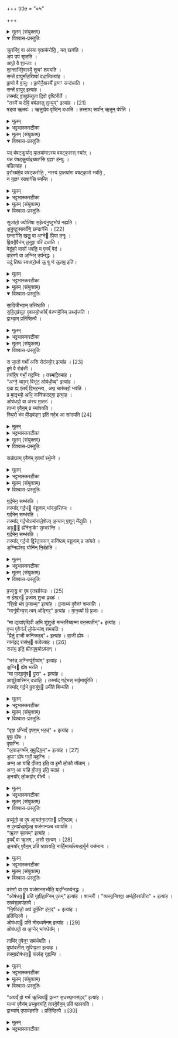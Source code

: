 +++
title = "०५"

+++

<details><summary>मूलम् (संयुक्तम्)</summary>

क्रू॒रमि॑व॒ वा अ॑स्या ए॒तत्क॑रोति॒ यत्खन॑त्य॒प उप॑ सृज॒त्यापो॒ वै शा॒न्ताश्शा॒न्ताभि॑रे॒वास्यै॒ शुचꣳ॑ शमयति॒ सन्ते॑ वा॒युर्मा॑त॒रिश्वा॑ दधा॒त्वित्या॑ह प्रा॒णो वै वा॒यु प्रा॒णेनै॒वास्यै᳚ प्रा॒णꣳ सन्द॑धाति॒ सन्ते॑ वा॒युरित्या॑ह॒ तस्मा᳚द्वा॒युप्र॑च्युता दि॒वो वृष्टि॑रीर्ते॒ तस्मै॑ च देवि॒ वष॑डस्तु [21]  
तुभ्य॒मित्या॑ह॒ षड्वा ऋ॒तव॑ ऋ॒तुष्वे॒व वृष्टि॑न्दधाति॒ तस्मा॒थ्सर्वा॑नृ॒तून्व॑र्षति॒
</details>

<details open><summary>विश्वास-प्रस्तुतिः</summary>

क्रू॒रमि॑व॒ वा अ॑स्या ए॒तत्क॑रोति॒ , यत् खन॑ति ।  
अ॒प उप॑ सृज॒ति ।  
आपो॒ वै शा॒न्ताः ।  
शा॒न्ताभि॑रे॒वास्यै॒ शुचꣳ॑ शमयति ।  
सन्ते॑ वा॒युर्मा॑त॒रिश्वा॑ दधा॒त्वित्या॑ह ।  
प्रा॒णो वै वा॒युः । प्रा॒णेनै॒वास्यै᳚ प्रा॒णꣳ सन्द॑धाति ।  
सन्ते॑ वा॒युर् इत्या॑ह ।  
तस्मा᳚द् वा॒युप्र॑च्युता दि॒वो वृष्टि॑रीर्ते ।   
"तस्मै॑ च देवि॒ वष॑डस्तु तुभ्य॒म्" इत्या॑ह । [21]  
षड्वा ऋ॒तवः॑ । ऋ॒तुष्वे॒व वृष्टि॑न् दधाति ।
तस्मा॒थ् सर्वा॑न् ऋ॒तून् व॑र्षति ।  
</details>

<details><summary>मूलम्</summary>

क्रू॒रमि॑व॒ वा अ॑स्या ए॒तत्क॑रोति॒ , यत् खन॑ति ।  
अ॒प उप॑ सृज॒ति ।  
आपो॒ वै शा॒न्ताः ।  
शा॒न्ताभि॑रे॒वास्यै॒ शुचꣳ॑ शमयति ।  
सन्ते॑ वा॒युर्मा॑त॒रिश्वा॑ दधा॒त्वित्या॑ह ।  
प्रा॒णो वै वा॒युः । प्रा॒णेनै॒वास्यै᳚ प्रा॒णꣳ सन्द॑धाति ।  
सन्ते॑ वा॒युर् इत्या॑ह ।  
तस्मा᳚द् वा॒युप्र॑च्युता दि॒वो वृष्टि॑रीर्ते ।   
"तस्मै॑ च देवि॒ वष॑डस्तु तुभ्य॒म्" इत्या॑ह । [21]  
षड्वा ऋ॒तवः॑ । ऋ॒तुष्वे॒व वृष्टि॑न् दधाति ।
तस्मा॒थ् सर्वा॑न् ऋ॒तून् व॑र्षति ।  
</details>

<details><summary>भट्टभास्करटीका</summary>

1क्रूरमिवेत्यादि ॥ अस्याः पृथिव्याः अप उपसृजति अश्वलोमेनावटं पूरयित्वा 'सं ते वायुः' इति मन्त्रेणाप उपसृजति अपोवनयति शान्ताः सुखहेतवः । अस्या इति चतुर्थ्यर्थे षष्ठी । प्राणेनेति । प्राणेन वायुना अस्याः प्राणस्थानीयमवटं संदधाति 'हृदयं' इति मन्त्रे दर्शनात् । तस्मादिति । यस्मात् वायुः सन्धातृत्वेन अभिधीयते । तस्मात् वायुप्रच्युता वृष्टिः दिवः पृथिवीं गच्छति गत्वा च खातान्यतिवारयति । ईर गतौ तौदादिकः । षड्वा इति । षट्छब्दवता षट्छब्देनापां उपसर्जनात् वाचकत्वेन षट्छब्दवत्सु षट्स्वपि ऋतुषु वृष्टिं निदधाति ॥
</details>

<details><summary>मूलम् (संयुक्तम्)</summary>

यद्व॑षट्कु॒र्याद्या॒तया॑माऽस्य वषट्का॒रस्स्या॒द्यन्न व॑षट्कु॒र्याद्रख्षाꣳ॑सि य॒ज्ञꣳ ह॑न्यु॒र्वडित्या॑ह प॒रोख्ष॑मे॒व वष॑ट्करोति॒ नास्य॑ या॒तया॑मा वषट्का॒रो भव॑ति॒ न य॒ज्ञꣳ रख्षाꣳ॑सि घ्नन्ति॒
</details>

<details open><summary>विश्वास-प्रस्तुतिः</summary>

यद् व॑षट्कु॒र्याद् या॒तया॑माऽस्य वषट्का॒रस् स्या᳚त् ।  
यन्न व॑षट्कु॒र्याद्रख्षाꣳ॑सि य॒ज्ञꣳ ह॑न्युः ।   
वडित्या॑ह ।  
प॒रोख्ष॑मे॒व वष॑ट्करोति॒ , नास्य॑ या॒तया॑मा वषट्का॒रो भव॑ति॒ ,  
न य॒ज्ञꣳ रख्षाꣳ॑सि घ्नन्ति ।  
</details>

<details><summary>मूलम्</summary>

यद् व॑षट्कु॒र्याद् या॒तया॑माऽस्य वषट्का॒रस् स्या᳚त् ।  
यन्न व॑षट्कु॒र्याद्रख्षाꣳ॑सि य॒ज्ञꣳ ह॑न्युः ।   
वडित्या॑ह ।  
प॒रोख्ष॑मे॒व वष॑ट्करोति॒ , नास्य॑ या॒तया॑मा वषट्का॒रो भव॑ति॒ ,  
न य॒ज्ञꣳ रख्षाꣳ॑सि घ्नन्ति ।  
</details>

<details><summary>भट्टभास्करटीका</summary>

2यदित्यादि ॥ वषट्कारस्य करणे यातयामा आत्तरसः स्यात् उपयुक्तत्वात् । अकरणे यज्ञं रक्षांसि च बाधेरन् । तस्माल्लुप्तवषट्कारं वडित्येव ब्रूयात् । तत्परोक्षमप्रत्यक्षं वषट्कारमेव करोति । तदनया यातयामत्वं अविकृतस्य अनुपयुक्तत्वात् । न च रक्षोभिः पीडा, एकदेशविकृतस्यानन्यत्वेन वषट्कारसद्भावात् ॥
</details>

<details><summary>मूलम् (संयुक्तम्)</summary>

सुजा॑तो॒ ज्योति॑षा स॒हेत्य॑नु॒ष्टुभोप॑ नह्यत्यनु॒ष्टुप् [22]  
सर्वा॑णि॒ छन्दाꣳ॑सि॒ छन्दाꣳ॑सि॒ खलु॒ वा अ॒ग्ने प्रि॒या त॒नू प्रि॒ययै॒वैन॑न्त॒नुवा॒ परि॑ दधाति॒ वेदु॑को॒ वासो॑ भवति॒ य ए॒वव्ँवेद॑ वारु॒णो वा अ॒ग्निरुप॑नद्ध॒ उदु॑ तिष्ठ स्वध्वरो॒र्ध्व ऊ॒ षु ण॑ ऊ॒तय॒ इति॑
</details>

<details open><summary>विश्वास-प्रस्तुतिः</summary>

सुजा॑तो॒ ज्योति॑षा स॒हेत्य॑नु॒ष्टुभोप॑ नह्यति ।  
अ॒नु॒ष्टुफ्सर्वा॑णि॒ छन्दाꣳ॑सि । [22]  
छन्दाꣳ॑सि॒ खलु॒ वा अ॒ग्ने प्रि॒या त॒नूः ।  
प्रि॒ययै॒वैन॑न् त॒नुवा॒ परि॑ दधाति ।   
वेदु॑को॒ वासो॑ भवति॒ य ए॒वव्ँ वेद॑ ।  
वा॒रु॒णो वा अ॒ग्निर् उप॑नद्धः ।  
उदु॑ तिष्ठ स्वध्वरो॒र्ध्व ऊ॒ षु ण॑ ऊ॒तय॒ इति॑।  
</details>

<details><summary>मूलम्</summary>

सुजा॑तो॒ ज्योति॑षा स॒हेत्य॑नु॒ष्टुभोप॑ नह्यति ।  
अ॒नु॒ष्टुफ्सर्वा॑णि॒ छन्दाꣳ॑सि । [22]  
छन्दाꣳ॑सि॒ खलु॒ वा अ॒ग्ने प्रि॒या त॒नूः ।  
प्रि॒ययै॒वैन॑न् त॒नुवा॒ परि॑ दधाति ।   
वेदु॑को॒ वासो॑ भवति॒ य ए॒वव्ँ वेद॑ ।  
वा॒रु॒णो वा अ॒ग्निर् उप॑नद्धः ।  
उदु॑ तिष्ठ स्वध्वरो॒र्ध्व ऊ॒ षु ण॑ ऊ॒तय॒ इति॑।  
</details>

<details><summary>भट्टभास्करटीका</summary>

3सुजात इत्यादि ॥ अनया त्रिष्टुभा योक्त्रेणापनह्यति परिदधाति संव्ययते एवं वेदिता लब्धवान् भवति । छान्दस उकञ् ॥
</details>

<details><summary>मूलम् (संयुक्तम्)</summary>

सावि॒त्रीभ्या॒मुत्ति॑ष्ठति सवि॒तृप्र॑सूत ए॒वास्यो॒र्ध्वाव्ँव॑रुणमे॒निमुथ्सृ॑जति॒ द्वाभ्या॒म्प्रति॑ष्ठित्यै॒
</details>

<details open><summary>विश्वास-प्रस्तुतिः</summary>

सा॒वि॒त्रीभ्या॒म् उत्ति॑ष्ठति ।  
स॒वि॒तृप्र॑सूत ए॒वास्यो॒र्ध्वाव्ँ व॑रुणमे॒निम् उथ्सृ॑जति ।  
द्वाभ्या॒म् प्रति॑ष्ठित्यै ।  
</details>

<details><summary>मूलम्</summary>

सा॒वि॒त्रीभ्या॒म् उत्ति॑ष्ठति ।  
स॒वि॒तृप्र॑सूत ए॒वास्यो॒र्ध्वाव्ँ व॑रुणमे॒निम् उथ्सृ॑जति ।  
द्वाभ्या॒म् प्रति॑ष्ठित्यै ।  
</details>

<details><summary>भट्टभास्करटीका</summary>

4सावित्रीभ्यामित्यादि ॥ तुल्यकार्ययोः द्वितीयायाः सावित्रीत्वात् प्रथमाऽपि सावित्री । यद्वा - देवस्सविता तमर्हतीति देव्या । 'सुपां सुलुक्' इति तृतीयाया लुक् । सवितृप्रसूतः सवित्राऽनुज्ञातः । 'तृतीयाकर्मणि' इति पूर्वपदप्रकृतिस्वरत्वम् । वरुणमेनिमिति । वरुणो वारयिता निरोधकः तत्सम्बन्धिनी याऽस्य मेनिः रूपं वरुणगृहीतत्वं तामूर्ध्वामुत्सृजति सादयति अनेनार्धेन । द्वाभ्यामिति प्रतितिष्ठत्येव ॥
</details>

<details><summary>मूलम् (संयुक्तम्)</summary>

स जा॒तो गर्भो॑ असि [23]  
रोद॑स्यो॒रित्या॑हे॒मे वै रोद॑सी॒ तयो॑रे॒ष गर्भो॒ यद॒ग्निस्तस्मा॑दे॒वमा॒हाग्ने॒ चारु॒र्विभृ॑त॒ ओष॑धी॒ष्वित्या॑ह य॒दा ह्ये॑तव्ँवि॒भर॒न्त्यथ॒ चारु॑तरो॒ भव॑ति॒ प्र मा॒तृभ्यो॒ अधि॒ कनि॑क्रदद्गा॒ इत्या॒हौष॑धयो॒ वा अ॑स्य मा॒तर॒स्ताभ्य॑ ए॒वैन॒म्प्र च्या॑वयति स्थि॒रो भ॑व वी॒ड्व॑ङ्ग॒ इति॑ गर्द॒भ आ सा॑दयति [24]  
</details>

<details open><summary>विश्वास-प्रस्तुतिः</summary>

स जा॒तो गर्भो॑ असि  रोद॑स्यो॒र् इत्या॑ह । [23]  
इ॒मे वै रोद॑सी ।  
तयो॑रे॒ष गर्भो॒ यद॒ग्निः । तस्मा॑दे॒वमा॑ह ।  
"अग्ने॒ चारु॒र् विभृ॑त॒ ओष॑धी॒ष्व्" इत्या॑ह ।  
य॒दा ह्य् ए॑तव्ँ वि॒भर॒न्त्य् , अथ॒ चारु॑तरो॒ भव॑ति ।  
प्र मा॒तृभ्यो॒ अधि॒ कनि॑क्रदद्गा॒ इत्या॒ह ।  
ओष॑धयो॒ वा अ॑स्य मा॒तरः॑ ।  
ताभ्य॑ ए॒वैन॒म् प्र च्या॑वयति ।  
स्थि॒रो भ॑व वी॒ड्व॑ङ्ग॒ इति॑ गर्द॒भ आ सा॑दयति [24]  
</details>

<details><summary>मूलम्</summary>

स जा॒तो गर्भो॑ असि  रोद॑स्यो॒र् इत्या॑ह । [23]  
इ॒मे वै रोद॑सी ।  
तयो॑रे॒ष गर्भो॒ यद॒ग्निः । तस्मा॑दे॒वमा॑ह ।  
"अग्ने॒ चारु॒र् विभृ॑त॒ ओष॑धी॒ष्व्" इत्या॑ह ।  
य॒दा ह्य् ए॑तव्ँ वि॒भर॒न्त्य् , अथ॒ चारु॑तरो॒ भव॑ति ।  
प्र मा॒तृभ्यो॒ अधि॒ कनि॑क्रदद्गा॒ इत्या॒ह ।  
ओष॑धयो॒ वा अ॑स्य मा॒तरः॑ ।  
ताभ्य॑ ए॒वैन॒म् प्र च्या॑वयति ।  
स्थि॒रो भ॑व वी॒ड्व॑ङ्ग॒ इति॑ गर्द॒भ आ सा॑दयति [24]  
</details>

<details><summary>भट्टभास्करटीका</summary>

5स जात इति भरणमन्त्रः । इमे इत्यादि । गतम् । यदा हि इत्यादि । यदा ह्येतं जातमग्निं ओषधयो मातृस्थानीया विहरन्ति विविधं परिगृह्णन्ति । 'हृग्रहोर्भः' । 'तिङि चोदात्तवति' इति गतेरनुदात्तत्वम् समासश्च । अनन्तरं चारुतरो दर्शनीयतरो भवति । तस्मादेवमाहेत्येव । ओषधयो वा इति । मातृस्थानीयानां ओषधीनां सकाशमेनं प्रापयति ॥
</details>

<details><summary>मूलम् (संयुक्तम्)</summary>

सन्न॑ह्यत्ये॒वैन॑मे॒तया᳚ स्थे॒म्ने
</details>

<details open><summary>विश्वास-प्रस्तुतिः</summary>

सन्न॑ह्यत्य् ए॒वैन॑म् ए॒तया᳚ स्थे॒म्ने ।  
</details>

<details><summary>मूलम्</summary>

सन्न॑ह्यत्य् ए॒वैन॑म् ए॒तया᳚ स्थे॒म्ने ।  
</details>

<details><summary>भट्टभास्करटीका</summary>

6सं नह्यत्येवेति ॥ एतया ऋचा आसादनं गर्दभस्य संनहनार्थम् । स्थिरो भव वीड्वङ्गो दृढाङ्गो भव वाजी भव हे अर्वन् । अरणकुशलेति । तच्च स्थेम्ने वहनकाले स्थिरत्वाय । प्रियस्थिरादिना स्थ आदेशः, उदात्तनिवृत्तिस्वरेण विभक्तेरुदात्तत्वम् ॥
</details>

<details><summary>मूलम् (संयुक्तम्)</summary>

ग॑र्द॒भेन॒ सम्भ॑रति॒ तस्मा᳚द्गर्द॒भ प॑शू॒नाम्भा॑रभा॒रित॑मो गर्द॒भेन॒ सम्भ॑रति॒ तस्मा᳚द्गर्द॒भोऽप्य॑नाले॒शेत्य॒न्यान्प॒शून्मे᳚द्य॒त्यन्न॒॒ ह्ये॑नेना॒र्कꣳ स॒म्भर॑न्ति गर्द॒भेन॒ सम्भ॑रति॒ तस्मा᳚द्गर्द॒भो द्वि॒रेता॒स्सन्कनि॑ष्ठम्पशू॒नाम्प्र जा॑यते॒ऽग्निर्ह्य॑स्य॒ योनि॑न्नि॒र्दह॑ति
</details>

<details open><summary>विश्वास-प्रस्तुतिः</summary>

ग॒र्द॒भेन॒ सम्भ॑रति ।  
तस्मा᳚द् गर्द॒भ प॑शू॒नाम् भा॑रभा॒रित॑मः ।  
ग॒र्द॒भेन॒ सम्भ॑रति ।  
तस्मा᳚द् गर्द॒भोऽप्य॑नाले॒शेत्य् अ॒न्यान् प॒शून् मे᳚द्य॒ति ।  
अन्न॒॒ ह्ये॑नेना॒र्कꣳ स॒म्भर॑न्ति ।  
ग॒र्द॒भेन॒ सम्भ॑रति ।  
तस्मा᳚द् गर्द॒भो द्वि॒रेता॒स्सन् कनि॑ष्ठम् पशू॒नाम् प्र जा॑यते ।  
अ॒ग्निर्ह्य॑स्य॒ योनि॑न् नि॒र्दह॑ति ।  
</details>

<details><summary>मूलम्</summary>

ग॒र्द॒भेन॒ सम्भ॑रति ।  
तस्मा᳚द् गर्द॒भ प॑शू॒नाम् भा॑रभा॒रित॑मः ।  
ग॒र्द॒भेन॒ सम्भ॑रति ।  
तस्मा᳚द् गर्द॒भोऽप्य॑नाले॒शेत्य् अ॒न्यान् प॒शून् मे᳚द्य॒ति ।  
अन्न॒॒ ह्ये॑नेना॒र्कꣳ स॒म्भर॑न्ति ।  
ग॒र्द॒भेन॒ सम्भ॑रति ।  
तस्मा᳚द् गर्द॒भो द्वि॒रेता॒स्सन् कनि॑ष्ठम् पशू॒नाम् प्र जा॑यते ।  
अ॒ग्निर्ह्य॑स्य॒ योनि॑न् नि॒र्दह॑ति ।  
</details>

<details><summary>भट्टभास्करटीका</summary>

7गर्दभेनेत्यादि ॥ पशूनां मध्ये अतिशयेन भारभारितमः भारं वोदुं समर्थः अग्नेरपि वोढृत्वात् कुशलस्सूक्ष्मो व्यावर्तकोऽन्यो हेतुः । तेनाल्पेनापि विरहितेऽस्मिन् गर्दभे सत्येव आयतनात् पशूनतिमेद्यति अतिक्रम्य मेहयति द्विरेता भवति । हेतुं समर्थयते - अन्नमिति । अर्कमर्चनीयं अनेन गर्दभेन यस्मात्संभरति तस्मात् अन्नं सन्नद्धेन तथा वोस्यति । 'द्वितीयाटौ स्वेनः' इत्येनादेशः अनुदात्तः । अर्चतेः कर्मणि घोञि अर्कः । तस्मादिति । द्विरेताः अपि सन् कनिष्ठं अतिस्वल्पमेव प्रजायते प्रजामुत्पादयति । अर्ग्निमिति । योनिं प्रजननशक्तिं अस्य स्त्र्यमाणो(?)निर्दहति ॥
</details>

<details><summary>मूलम् (संयुक्तम्)</summary>

प्र॒जासु॒ वा ए॒ष ए॒तर्ह्यारू॑ढः [25]  
स ई᳚श्व॒र प्र॒जाश्शु॒चा प्र॒दह॑श्शि॒वो भ॑व प्र॒जाभ्य॒ इत्या॑ह प्र॒जाभ्य॑ ए॒वैनꣳ॑ शमयति॒ मानु॑षीभ्य॒स्त्वम॑ङ्गिर॒ इत्या॑ह मान॒व्यो॑ हि प्र॒जा मा द्यावा॑पृथि॒वी अ॒भि शू॑शुचो॒ मान्तरि॑ख्ष॒म्मा वन॒स्पती॒नित्या॑है॒भ्य ए॒वैन॑ल्ँलो॒केभ्य॑श्शमयति॒ प्रैतु॑ वा॒जी कनि॑क्रद॒दित्या॑ह वा॒जी ह्ये॑ष नान॑द॒द्रास॑भ॒ पत्वेति॑ [26]  
आ॒ह॒ रास॑भ॒ इति॒ ह्ये॑तमृष॒योऽव॑द॒न्भर॑न्न॒ग्निम्पु॑री॒ष्य॑मित्या॑हा॒ग्नि ह्ये॑ष भर॑ति॒ मा पा॒द्यायु॑ष पु॒रेत्या॒हायु॑रे॒वास्मि॑न्दधाति॒ तस्मा᳚द्गर्द॒भस्सर्व॒मायु॑रेति॒ तस्मा᳚द्गर्द॒भे पु॒रायु॑ष॒ प्रमी॑ते बिभ्यति॒
</details>

<details open><summary>विश्वास-प्रस्तुतिः</summary>

प्र॒जासु॒ वा ए॒ष ए॒तर्ह्यारू॑ढः । [25]  
स ई᳚श्व॒र प्र॒जाश् शु॒चा प्र॒दहः॑ ।  
"शि॒वो भ॑व प्र॒जाभ्य॒" इत्या॑ह । प्र॒जाभ्य॑ ए॒वैनꣳ॑ शमयति ।  
"मानु॑षीभ्य॒स् त्वम् अ॑ङ्गिर॒" इत्या॑ह ।  मा॒न॒व्यो॑ हि प्र॒जाः ।  

"मा द्यावा॑पृथि॒वी अ॒भि शू॑शुचो॒ मान्तरि॑ख्ष॒म्मा वन॒स्पतीन्॑"+ इत्या॑ह ।  
ए॒भ्य ए॒वैन॑ल्ँ लो॒केभ्य॑श् शमयति ।  
"प्रैतु॑ वा॒जी कनि॑क्रद॒द्"+ इत्या॑ह । वा॒जी ह्ये॑षः ।   
नान॑द॒द् रास॑भ॒ पत्वेत्या॑ह । [26]  
रास॑भ॒ इति॒ ह्ये॑तमृष॒योऽव॑दन् ।  

"भर॑न्न् अ॒ग्निम्पु॑री॒ष्य॑म्" इत्या॑ह ।  
अ॒ग्नि ह्ये॑ष भर॑ति ।  
"मा पा॒द्यायु॑ष पु॒रा" + इत्या॑ह ।  
आयु॑रे॒वास्मि॑न् दधाति॒ । तस्मा᳚द् गर्द॒भस् सर्व॒मायु॑रेति ।  
तस्मा᳚द् गर्द॒भे पु॒रायु॑ष॒ प्रमी॑ते बिभ्यति ।  
</details>

<details><summary>मूलम्</summary>

प्र॒जासु॒ वा ए॒ष ए॒तर्ह्यारू॑ढः । [25]  
स ई᳚श्व॒र प्र॒जाश् शु॒चा प्र॒दहः॑ ।  
"शि॒वो भ॑व प्र॒जाभ्य॒" इत्या॑ह । प्र॒जाभ्य॑ ए॒वैनꣳ॑ शमयति ।  
"मानु॑षीभ्य॒स् त्वम् अ॑ङ्गिर॒" इत्या॑ह ।  मा॒न॒व्यो॑ हि प्र॒जाः ।  

"मा द्यावा॑पृथि॒वी अ॒भि शू॑शुचो॒ मान्तरि॑ख्ष॒म्मा वन॒स्पतीन्॑"+ इत्या॑ह ।  
ए॒भ्य ए॒वैन॑ल्ँ लो॒केभ्य॑श् शमयति ।  
"प्रैतु॑ वा॒जी कनि॑क्रद॒द्"+ इत्या॑ह । वा॒जी ह्ये॑षः ।   
नान॑द॒द् रास॑भ॒ पत्वेत्या॑ह । [26]  
रास॑भ॒ इति॒ ह्ये॑तमृष॒योऽव॑दन् ।  

"भर॑न्न् अ॒ग्निम्पु॑री॒ष्य॑म्" इत्या॑ह ।  
अ॒ग्नि ह्ये॑ष भर॑ति ।  
"मा पा॒द्यायु॑ष पु॒रा" + इत्या॑ह ।  
आयु॑रे॒वास्मि॑न् दधाति॒ । तस्मा᳚द् गर्द॒भस् सर्व॒मायु॑रेति ।  
तस्मा᳚द् गर्द॒भे पु॒रायु॑ष॒ प्रमी॑ते बिभ्यति ।  
</details>

<details><summary>भट्टभास्करटीका</summary>

8अथ शिवो भवेत्युपस्थानं विधातुमाह - प्रजास्विति ॥ यदा अग्निः बहिः आसादितो भवति एतर्हि एतस्मिन्काले एषोऽग्निः प्रजास्वारूढो भवति । पूर्ववदिदम एनादेशः । स इत्यादि । गतम् । 'ईश्वरे तोसुन्कसुनौ' इति दहतेः कसुन् । मानव्य इति । उदात्तनिवृत्तिस्वरेण ङीप उदात्तत्वम् । तत 'उदात्तस्वरितयोः' इति विभकिस्स्वर्यते । 'प्रैतु वाजी' इति पूर्ववन्नीयमानमनुमन्त्रयते । 'नानदत्' इत्यादिना शिष्टेन पादत्रयेण उत्तराभ्यां च ऋग्भ्यां गर्दभमन्वीयमानमनुमन्त्रयते । तस्मादिति । आयुषो मध्ये प्रमीते मृते गर्दभे बिभ्यति प्रजाः उत्पातत्वात् ॥
</details>

<details><summary>मूलम् (संयुक्तम्)</summary>

वृषा॒ग्निव्ँवृष॑ण॒म्भर॒न्नित्या॑ह वृषा॒ ह्ये॑ष वृषा॒ग्निर॒पाङ्गर्भ᳚म् [27]  
स॒मु॒द्रिय॒मित्या॑हा॒पाꣳ ह्ये॑ष गर्भो॒ यद॒ग्निरग्न॒ आ या॑हि वी॒तय॒ इति॒ वा इ॒मौ लो॒कौ व्यै॑ता॒मग्न॒ आ या॑हि वी॒तय॒ इति॒ यदाहा॒नयो᳚र्लो॒कयो॒र्वीत्यै॒
</details>

<details open><summary>विश्वास-प्रस्तुतिः</summary>

"वृषा॒ ऽग्निव्ँ वृष॑ण॒म् भर॒न्न्॑" + इत्या॑ह ।  
वृषा॒ ह्ये॑षः ।  
वृषा॒ग्निः ।  
"अ॒पाङ्गर्भ᳚म् स॒मु॒द्रिय॒म्"+ इत्या॑ह । [27]  
अ॒पाꣳ ह्ये॑ष गर्भो॒ यद॒ग्निः ।  
अग्न॒ आ या॑हि वी॒तय॒ इति॒ वा इ॒मौ लो॒कौ व्यै॑ताम् ।  
अग्न॒ आ या॑हि वी॒तय॒ इति॒ यदाह॑ ।  
अ॒नयो᳚र् लो॒कयो॒र् वीत्यै ।  
</details>

<details><summary>मूलम्</summary>

"वृषा॒ ऽग्निव्ँ वृष॑ण॒म् भर॒न्न्॑" + इत्या॑ह ।  
वृषा॒ ह्ये॑षः ।  
वृषा॒ग्निः ।  
"अ॒पाङ्गर्भ᳚म् स॒मु॒द्रिय॒म्"+ इत्या॑ह । [27]  
अ॒पाꣳ ह्ये॑ष गर्भो॒ यद॒ग्निः ।  
अग्न॒ आ या॑हि वी॒तय॒ इति॒ वा इ॒मौ लो॒कौ व्यै॑ताम् ।  
अग्न॒ आ या॑हि वी॒तय॒ इति॒ यदाह॑ ।  
अ॒नयो᳚र् लो॒कयो॒र् वीत्यै ।  
</details>

<details><summary>भट्टभास्करटीका</summary>

9वृषा हीति ॥ अयं सेक्ता अग्नि वृष्टिहेतुः । अग्न आयहीति वीतिः प्रजननशक्तिः । 'मन्त्रे वृष' इति क्तिन उदात्तत्वम् । अनयोर्लोकयोः प्रजानां प्रजननार्थं, आयाहीति वचनात् । इमौ लोकौ द्यावापृथिव्यौ व्यैतां व्यगच्छताम् । विगतयोर्ह्यनयोः प्रजननादिसिद्धिरिति । तस्मादेतद्वचनमनयोर्लोकयोः वीत्यै विगमनाय भवति । 'तादौ च' इति गतेः प्रकृतिस्वरत्वम् ॥
</details>

<details><summary>मूलम् (संयुक्तम्)</summary>

प्रच्यु॑तो॒ वा ए॒ष आ॒यत॑ना॒दग॑त प्रति॒ष्ठाꣳ स ए॒तर्ह्य॑ध्व॒र्युञ्च॒ यज॑मानञ्च ध्यायत्यृ॒तꣳ स॒त्यमित्या॑हे॒यव्ँवा ऋ॒तम॒सौ [28]  
स॒त्यम॒नयो॑रे॒वैन॒म्प्रति॑ ष्ठापयति॒ नार्ति॒मार्च्छ॑त्यध्व॒र्युर्न यज॑मानो॒
</details>

<details open><summary>विश्वास-प्रस्तुतिः</summary>

प्रच्यु॑तो॒ वा ए॒ष आ॒यत॑ना॒दग॑त प्रति॒ष्ठाम् ।  
स ए॒तर्ह्य॑ध्व॒र्युञ्च॒ यज॑मानञ्च ध्यायति ।  
"ऋ॒तꣳ स॒त्यम्" इत्या॑ह ।   
इ॒यव्ँ वा ऋ॒तम् , अ॒सौ स॒त्यम् । [28]  
अ॒नयो॑र् ए॒वैन॒म् प्रति॑ ष्ठापयति॒ नार्ति॒मार्च्छ॑त्यध्व॒र्युर्न यज॑मानः ।   
</details>

<details><summary>मूलम्</summary>

प्रच्यु॑तो॒ वा ए॒ष आ॒यत॑ना॒दग॑त प्रति॒ष्ठाम् ।  
स ए॒तर्ह्य॑ध्व॒र्युञ्च॒ यज॑मानञ्च ध्यायति ।  
"ऋ॒तꣳ स॒त्यम्" इत्या॑ह ।   
इ॒यव्ँ वा ऋ॒तम् , अ॒सौ स॒त्यम् । [28]  
अ॒नयो॑र् ए॒वैन॒म् प्रति॑ ष्ठापयति॒ नार्ति॒मार्च्छ॑त्यध्व॒र्युर्न यज॑मानः ।   
</details>

<details><summary>भट्टभास्करटीका</summary>

10प्रच्युत इत्यादि ॥ स्वस्थानात्प्रच्युतः प्रतिष्ठां च गतः क्वचिदास्थापितश्च । सोऽयमिदानीं अध्वर्युः यजमानं ध्यायति चिन्तयति किं कृतमाभ्यामिति क्रुध्यति । ऋतं सत्यमिति समीक्षते । प्रतिष्ठापयतीति । तेन अप्रतिष्ठितत्वदोषाभावः । नार्तिमार्छतीति । आङ्पूर्वोऽयमृच्छतिः विनाशे । अत्रानयोरेको गतिमात्रवचनः । आङ्पूर्वात् क्तिनः 'उपसर्गादृत्ति धातौ' इति वृद्धिः । 'तादौ च' इति गतेः प्रकृतिस्वरत्वम् । अवग्रहो नेष्यते ॥
</details>

<details><summary>मूलम् (संयुक्तम्)</summary>

वरु॑णो॒ वा ए॒ष यज॑मानम॒भ्यैति॒ यद॒ग्निरुप॑नद्ध॒ ओष॑धय॒ प्रति॑ गृह्णीता॒ग्निमे॒तमित्या॑ह॒ शान्त्यै॒ व्यस्य॒न्विश्वा॒ अम॑ती॒ररा॑ती॒रित्या॑ह॒ रख्ष॑सा॒मप॑हत्यै नि॒षीद॑न्नो॒ अप॑ दुर्म॒तिꣳ ह॑न॒दित्या॑ह॒ प्रति॑ष्ठित्या॒ ओष॑धय॒ प्रति॑ मोदध्वम् [29]  
ए॒न॒मित्या॒हौष॑धयो॒ वा अ॒ग्नेर्भा॑ग॒धेय॒न्ताभि॑रे॒वैन॒ꣳ॒ सम॑र्धयति॒ पुष्पा॑वतीस्सुपिप्प॒ला इत्या॑ह॒ तस्मा॒दोष॑धय॒ फल॑ङ्गृह्णन्त्य्
</details>

<details open><summary>विश्वास-प्रस्तुतिः</summary>

वरु॑णो॒ वा ए॒ष यज॑मानम॒भ्यैति॒ यद॒ग्निरुप॑नद्धः ।  
"ओष॑धय॒ प्रति॑ गृह्णीता॒ग्निम् ए॒तम्" इत्या॑ह । शान्त्यै᳚ ।
"व्यस्य॒न्विश्वा॒ अम॑ती॒ररा॑तीरः" + इत्या॑ह ।  
रख्ष॑सा॒मप॑हत्यै ।  
"नि॒षीद॑न्नो॒ अप॑ दुर्म॒तिꣳ ह॑न॒द्" + इत्या॑ह ।  
प्रति॑ष्ठित्यै ।  
ओष॑धय॒ प्रति॑ मोदध्वमेनम् इत्या॑ह । [29]  
ओष॑धयो॒ वा अ॒ग्नेर् भा॑गधेय᳚म् ।   

ताभि॑र् ए॒वैन॒ꣳ॒ सम॑र्धयति ।   
पुष्पा॑वतीस् सुपिप्प॒ला इत्या॑ह ।  
तस्मा॒दोष॑धय॒ फल॑ङ् गृह्णन्ति ।  
</details>

<details><summary>मूलम्</summary>

वरु॑णो॒ वा ए॒ष यज॑मानम॒भ्यैति॒ यद॒ग्निरुप॑नद्धः ।  
"ओष॑धय॒ प्रति॑ गृह्णीता॒ग्निम् ए॒तम्" इत्या॑ह । शान्त्यै᳚ ।
"व्यस्य॒न्विश्वा॒ अम॑ती॒ररा॑तीरः" + इत्या॑ह ।  
रख्ष॑सा॒मप॑हत्यै ।  
"नि॒षीद॑न्नो॒ अप॑ दुर्म॒तिꣳ ह॑न॒द्" + इत्या॑ह ।  
प्रति॑ष्ठित्यै ।  
ओष॑धय॒ प्रति॑ मोदध्वमेनम् इत्या॑ह । [29]  
ओष॑धयो॒ वा अ॒ग्नेर् भा॑गधेय᳚म् ।   

ताभि॑र् ए॒वैन॒ꣳ॒ सम॑र्धयति ।   
पुष्पा॑वतीस् सुपिप्प॒ला इत्या॑ह ।  
तस्मा॒दोष॑धय॒ फल॑ङ् गृह्णन्ति ।  
</details>

<details><summary>भट्टभास्करटीका</summary>

11वरुणो वा इत्यादि ॥ उपनद्धस्य प्रकृतत्वात् 'ओषधयः' इति द्वौ खर उपावहरणमन्त्रौ । शान्त्यै सुखहेतुत्वाय ॥
</details>

<details><summary>मूलम् (संयुक्तम्)</summary>

अयव्ँवो॒ गर्भ॑ ऋ॒त्विय॑ प्र॒त्नꣳ स॒धस्थ॒मास॑द॒दित्या॑ह॒ याभ्य॑ ए॒वैन॑म्प्रच्या॒वय॑ति॒ तास्वे॒वैन॒म्प्रति॑ ष्ठापयति॒ द्वाभ्या॑मु॒पाव॑हरति॒ प्रति॑ष्ठित्यै ॥ [30]  
</details>

<details open><summary>विश्वास-प्रस्तुतिः</summary>

"अयव्ँ वो॒ गर्भ॑ ऋ॒त्विय॑ प्र॒त्नꣳ स॒धस्थ॒मास॑द॒द्" इत्या॑ह ।  
याभ्य॑ ए॒वैन॑म् प्रच्या॒वय॑ति॒ तास्वे॒वैन॒म् प्रति॑ ष्ठापयति ।   
द्वाभ्या॑म् उ॒पाव॑हरति । प्रति॑ष्ठित्यै ॥ [30]  
</details>

<details><summary>मूलम्</summary>

"अयव्ँ वो॒ गर्भ॑ ऋ॒त्विय॑ प्र॒त्नꣳ स॒धस्थ॒मास॑द॒द्" इत्या॑ह ।  
याभ्य॑ ए॒वैन॑म् प्रच्या॒वय॑ति॒ तास्वे॒वैन॒म् प्रति॑ ष्ठापयति ।   
द्वाभ्या॑म् उ॒पाव॑हरति । प्रति॑ष्ठित्यै ॥ [30]  
</details>

<details><summary>भट्टभास्करटीका</summary>

12अयं व इति ॥ यासां सकाशं प्रापयितुं अयं स्थानात् प्रच्यावितः 'प्रमातृभ्यो अधि कनिक्रदत् गाः' इति तास्वेवौषधीषु एनं प्रतिष्ठापयति अयमग्निर्युष्माकं उत्सं आगत इति । द्वाभ्यामित्यादि । गतम् ॥

इति पञ्चमे प्रथमे पञ्चमोनुवाकः ॥  
</details>
